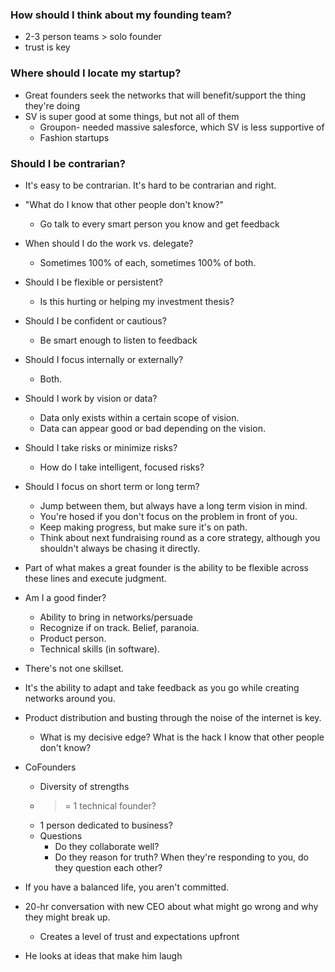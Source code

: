 ### How should I think about my founding team?
* 2-3 person teams > solo founder
* trust is key

### Where should I locate my startup?
* Great founders seek the networks that will benefit/support the thing they're doing
* SV is super good at some things, but not all of them
  * Groupon- needed massive salesforce, which SV is less supportive of
  * Fashion startups

### Should I be contrarian?
* It's easy to be contrarian. It's hard to be contrarian and right.
* "What do I know that other people don't know?"
  * Go talk to every smart person you know and get feedback

* When should I do the work vs. delegate?
  * Sometimes 100% of each, sometimes 100% of both.
* Should I be flexible or persistent?
  * Is this hurting or helping my investment thesis?
* Should I be confident or cautious?
  * Be smart enough to listen to feedback
* Should I focus internally or externally?
  * Both.
* Should I work by vision or data?
  * Data only exists within a certain scope of vision.
  * Data can appear good or bad depending on the vision.
* Should I take risks or minimize risks?
  * How do I take intelligent, focused risks?
* Should I focus on short term or long term?
  * Jump between them, but always have a long term vision in mind.
  * You're hosed if you don't focus on the problem in front of you.
  * Keep making progress, but make sure it's on path.
  * Think about next fundraising round as a core strategy, although you shouldn't always be chasing it directly.

* Part of what makes a great founder is the ability to be flexible across these lines and execute judgment.

* Am I a good finder?
  * Ability to bring in networks/persuade
  * Recognize if on track. Belief, paranoia.
  * Product person.
  * Technical skills (in software).

* There's not one skillset.
* It's the ability to adapt and take feedback as you go while creating networks around you.

* Product distribution and busting through the noise of the internet is key.
  * What is my decisive edge? What is the hack I know that other people don't know?

* CoFounders
  * Diversity of strengths
  * >= 1 technical founder?
  * 1 person dedicated to business?
  * Questions
    * Do they collaborate well?
    * Do they reason for truth? When they're responding to you, do they question each other?

* If you have a balanced life, you aren't committed.
* 20-hr conversation with new CEO about what might go wrong and why they might break up.
  * Creates a level of trust and expectations upfront

* He looks at ideas that make him laugh
